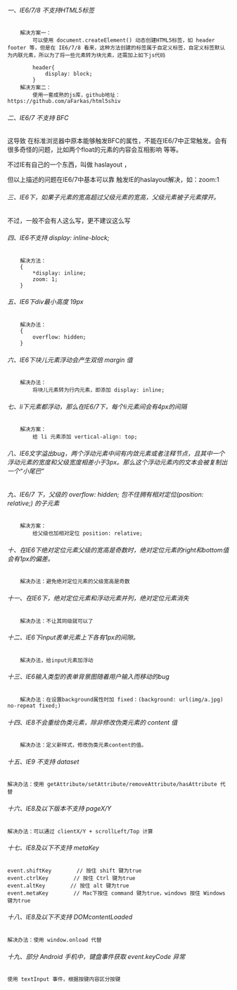 ###### 一、IE6/7/8 不支持HTML5标签
```
	解决方案一：
		可以使用 document.createElement() 动态创建HTML5标签，如 header footer 等，但是在 IE6/7/8 看来，这种方法创建的标签属于自定义标签，自定义标签默认为内联元素，所以为了将一些元素转为块元素，还需加上如下js代码

		header{
			display: block;
		}
	解决方案二：
		使用一套成熟的js库，github地址：https://github.com/aFarkas/html5shiv
```

###### 二、IE6/7 不支持 BFC

这导致 在标准浏览器中原本能够触发BFC的属性，不能在IE6/7中正常触发。会有很多奇怪的问题，比如两个float的元素的内容会互相影响 等等。

不过IE有自己的一个东西，叫做 haslayout ，

但以上描述的问题在IE6/7中基本可以靠 触发IE的haslayout解决，如：zoom:1

###### 三、IE6下，如果子元素的宽高超过父级元素的宽高，父级元素被子元素撑开。

不过，一般不会有人这么写，更不建议这么写

###### 四、IE6不支持 display: inline-block; 

```
	解决方法：
    {
        *display: inline;
        zoom: 1;
    }
```

###### 五、IE6下div最小高度 19px
```
	解决办法：
    {
        overflow: hidden;
    }
```

###### 六、IE6下块儿元素浮动会产生双倍 margin 值
```
	解决办法：
		将块儿元素转为行内元素，即添加 display: inline;
```

###### 七、li下元素都浮动，那么在IE6/7下，每个li元素间会有4px的间隔
```
	解决方案：
		给 li 元素添加 vertical-align: top;
```

###### 八、IE6文字溢出bug，两个浮动元素中间有内敛元素或者注释节点，且其中一个浮动元素的宽度和父级宽度相差小于3px。那么这个浮动元素内的文本会被复制出一个“小尾巴”

###### 九、IE6/7 下，父级的 overflow: hidden; 包不住拥有相对定位(position: relative;) 的子元素
```
	解决方案：
		给父级也加相对定位 position: relative;
```

###### 十、在IE6下绝对定位元素父级的宽高是奇数时，绝对定位元素的right和bottom值会有1px的偏差。
```
	解决办法：避免绝对定位元素的父级宽高是奇数
```

###### 十一、在IE6下，绝对定位元素和浮动元素并列，绝对定位元素消失
```
	解决办法：不让其同级就可以了
```

###### 十二、IE6下input表单元素上下各有1px的间隙。
```
	解决办法，给input元素加浮动
```

###### 十三、IE6输入类型的表单背景图随着用户输入而移动的bug
```
	解决办法：在设置background属性时加 fixed：(background: url(img/a.jpg) no-repeat fixed;)
```

###### 十四、IE8不会重绘伪类元素，除非修改伪类元素的 content 值
```
	解决办法：定义新样式，修改伪类元素content的值。
```

###### 十五、IE9 不支持 dataset

```
解决办法：使用 getAttribute/setAttribute/removeAttribute/hasAttribute 代替
```

###### 十六、IE8及以下版本不支持 pageX/Y

```
解决办法：可以通过 clientX/Y + scrollLeft/Top 计算
```

###### 十七、IE8及以下不支持 metaKey

```
event.shiftKey        // 按住 shift 键为true
event.ctrlKey        // 按住 Ctrl 键为true
event.altKey        // 按住 alt 键为true
event.metaKey        // Mac下按住 command 键为true，windows 按住 Windows 键为true
```

###### 十八、IE8及以下不支持 DOMcontentLoaded

```
解决办法：使用 window.onload 代替
```

###### 十九、部分 Android 手机中，键盘事件获取 event.keyCode 异常

```
使用 textInput 事件，根据按键内容区分按键
```

